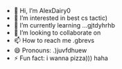 - 👋 Hi, I’m AlexDairy0
- 👀 I’m interested in best cs tactic)
- 🌱 I’m currently learning ...gjtdyhrhb
- 💞️ I’m looking to collaborate on 
- 📫 How to reach me .gbrevs
- 😄 Pronouns: .)juvfdhuew
- ⚡ Fun fact: i wanna pizza))) haha
<!---
AlexDairy0/AlexDairy0 is a ✨ special ✨ repository because its `README.md` (this file) appears on your GitHub profile.
You can click the Preview link to take a look at your changes.
---

